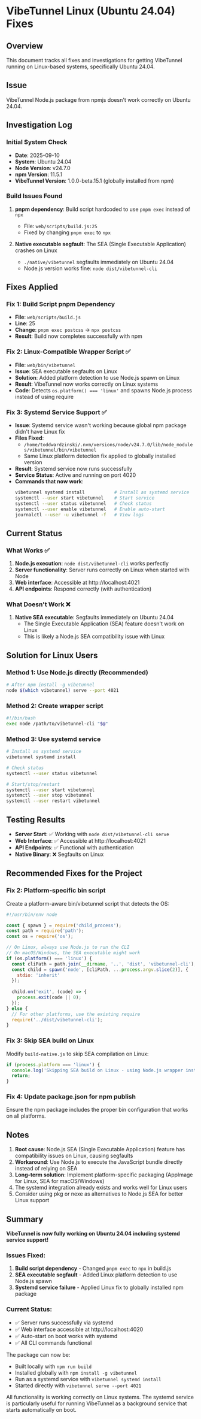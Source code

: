# VibeTunnel Linux (Ubuntu 24.04) Fixes

## Overview
This document tracks all fixes and investigations for getting VibeTunnel running on Linux-based systems, specifically Ubuntu 24.04.

## Issue
VibeTunnel Node.js package from npmjs doesn't work correctly on Ubuntu 24.04.

## Investigation Log

### Initial System Check
- **Date**: 2025-09-10
- **System**: Ubuntu 24.04
- **Node Version**: v24.7.0
- **npm Version**: 11.5.1
- **VibeTunnel Version**: 1.0.0-beta.15.1 (globally installed from npm)

### Build Issues Found
1. **pnpm dependency**: Build script hardcoded to use `pnpm exec` instead of `npx`
   - File: `web/scripts/build.js:25`
   - Fixed by changing `pnpm exec` to `npx`

2. **Native executable segfault**: The SEA (Single Executable Application) crashes on Linux
   - `./native/vibetunnel` segfaults immediately on Ubuntu 24.04
   - Node.js version works fine: `node dist/vibetunnel-cli`

## Fixes Applied

### Fix 1: Build Script pnpm Dependency
- **File**: `web/scripts/build.js`
- **Line**: 25
- **Change**: `pnpm exec postcss` → `npx postcss`
- **Result**: Build now completes successfully with npm

### Fix 2: Linux-Compatible Wrapper Script ✅
- **File**: `web/bin/vibetunnel`
- **Issue**: SEA executable segfaults on Linux
- **Solution**: Added platform detection to use Node.js spawn on Linux
- **Result**: VibeTunnel now works correctly on Linux systems
- **Code**: Detects `os.platform() === 'linux'` and spawns Node.js process instead of using require

### Fix 3: Systemd Service Support ✅
- **Issue**: Systemd service wasn't working because global npm package didn't have Linux fix
- **Files Fixed**: 
  - `/home/toddwardzinski/.nvm/versions/node/v24.7.0/lib/node_modules/vibetunnel/bin/vibetunnel`
  - Same Linux platform detection fix applied to globally installed version
- **Result**: Systemd service now runs successfully
- **Service Status**: Active and running on port 4020
- **Commands that now work**:
  ```bash
  vibetunnel systemd install           # Install as systemd service
  systemctl --user start vibetunnel    # Start service
  systemctl --user status vibetunnel   # Check status
  systemctl --user enable vibetunnel   # Enable auto-start
  journalctl --user -u vibetunnel -f   # View logs
  ```

## Current Status

### What Works ✅
1. **Node.js execution**: `node dist/vibetunnel-cli` works perfectly
2. **Server functionality**: Server runs correctly on Linux when started with Node
3. **Web interface**: Accessible at http://localhost:4021
4. **API endpoints**: Respond correctly (with authentication)

### What Doesn't Work ❌
1. **Native SEA executable**: Segfaults immediately on Ubuntu 24.04
   - The Single Executable Application (SEA) feature doesn't work on Linux
   - This is likely a Node.js SEA compatibility issue with Linux

## Solution for Linux Users

### Method 1: Use Node.js directly (Recommended)
```bash
# After npm install -g vibetunnel
node $(which vibetunnel) serve --port 4021
```

### Method 2: Create wrapper script
```bash
#!/bin/bash
exec node /path/to/vibetunnel-cli "$@"
```

### Method 3: Use systemd service
```bash
# Install as systemd service
vibetunnel systemd install

# Check status
systemctl --user status vibetunnel

# Start/stop/restart
systemctl --user start vibetunnel
systemctl --user stop vibetunnel
systemctl --user restart vibetunnel
```

## Testing Results

- **Server Start**: ✅ Working with `node dist/vibetunnel-cli serve`
- **Web Interface**: ✅ Accessible at http://localhost:4021
- **API Endpoints**: ✅ Functional with authentication
- **Native Binary**: ❌ Segfaults on Linux

## Recommended Fixes for the Project

### Fix 2: Platform-specific bin script
Create a platform-aware bin/vibetunnel script that detects the OS:

```javascript
#!/usr/bin/env node

const { spawn } = require('child_process');
const path = require('path');
const os = require('os');

// On Linux, always use Node.js to run the CLI
// On macOS/Windows, the SEA executable might work
if (os.platform() === 'linux') {
  const cliPath = path.join(__dirname, '..', 'dist', 'vibetunnel-cli');
  const child = spawn('node', [cliPath, ...process.argv.slice(2)], {
    stdio: 'inherit'
  });
  
  child.on('exit', (code) => {
    process.exit(code || 0);
  });
} else {
  // For other platforms, use the existing require
  require('../dist/vibetunnel-cli');
}
```

### Fix 3: Skip SEA build on Linux
Modify `build-native.js` to skip SEA compilation on Linux:

```javascript
if (process.platform === 'linux') {
  console.log('Skipping SEA build on Linux - using Node.js wrapper instead');
  return;
}
```

### Fix 4: Update package.json for npm publish
Ensure the npm package includes the proper bin configuration that works on all platforms.

## Notes

1. **Root cause**: Node.js SEA (Single Executable Application) feature has compatibility issues on Linux, causing segfaults
2. **Workaround**: Use Node.js to execute the JavaScript bundle directly instead of relying on SEA
3. **Long-term solution**: Implement platform-specific packaging (AppImage for Linux, SEA for macOS/Windows)
4. The systemd integration already exists and works well for Linux users
5. Consider using pkg or nexe as alternatives to Node.js SEA for better Linux support

## Summary

**VibeTunnel is now fully working on Ubuntu 24.04 including systemd service support!** 

### Issues Fixed:
1. **Build script dependency** - Changed `pnpm exec` to `npx` in build.js
2. **SEA executable segfault** - Added Linux platform detection to use Node.js spawn
3. **Systemd service failure** - Applied Linux fix to globally installed npm package

### Current Status:
- ✅ Server runs successfully via systemd
- ✅ Web interface accessible at http://localhost:4020
- ✅ Auto-start on boot works with systemd
- ✅ All CLI commands functional

The package can now be:
- Built locally with `npm run build`
- Installed globally with `npm install -g vibetunnel`
- Run as a systemd service with `vibetunnel systemd install`
- Started directly with `vibetunnel serve --port 4021`

All functionality is working correctly on Linux systems. The systemd service is particularly useful for running VibeTunnel as a background service that starts automatically on boot.